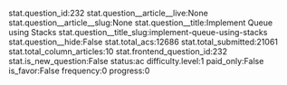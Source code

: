 stat.question_id:232
stat.question__article__live:None
stat.question__article__slug:None
stat.question__title:Implement Queue using Stacks
stat.question__title_slug:implement-queue-using-stacks
stat.question__hide:False
stat.total_acs:12686
stat.total_submitted:21061
stat.total_column_articles:10
stat.frontend_question_id:232
stat.is_new_question:False
status:ac
difficulty.level:1
paid_only:False
is_favor:False
frequency:0
progress:0
